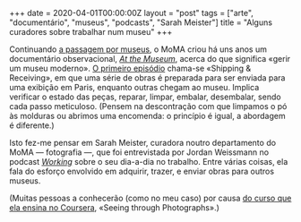 +++
date = 2020-04-01T00:00:00Z
layout = "post"
tags = ["arte", "documentário", "museus", "podcasts", "Sarah Meister"]
title = "Alguns curadores sobre trabalhar num museu"
+++

Continuando [a passagem por museus](https://apeoudecarro.postach.io/post/fusao-arte-e-ciencia-cruzam-se-em-conservacao), o MoMA criou há uns anos um documentário observacional, [_At the Museum_](https://www.youtube.com/playlist?list=PLfYVzk0sNiGF8ZYj6TZPvLyiuWRHp-d76), acerca do que significa «gerir um museu moderno». [O primeiro episódio](https://www.youtube.com/watch?v=mG6mYhEGMXs) chama-se «Shipping & Receiving», em que uma série de obras é preparada para ser enviada para uma exibição em Paris, enquanto outras chegam ao museu. Implica verificar o estado das peças, reparar, limpar, embalar, desembalar, sendo cada passo meticuloso. (Pensem na descontração com que limpamos o pó às molduras ou abrimos uma encomenda: o princípio é igual, a abordagem é diferente.)

Isto fez-me pensar em Sarah Meister, curadora noutro departamento do MoMA — fotografia —, que foi entrevistada por Jordan Weissmann no podcast [_Working_](https://slate.com/business/2018/11/sarah-meister-curator-momas-department-photography.html) sobre o seu dia-a-dia no trabalho. Entre várias coisas, ela fala do esforço envolvido em adquirir, trazer, e enviar obras para outros museus.

(Muitas pessoas a conhecerão (como no meu caso) por causa [do curso que ela ensina no Coursera](https://www.coursera.org/learn/photography), «Seeing through Photographs».)
